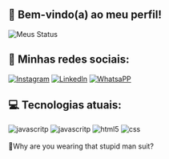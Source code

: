 ## 🤝 Bem-vindo(a) ao meu perfil!

![Meus Status](https://github-readme-stats-sigma-five.vercel.app/api?username=luca-sena&show_icons=true&theme=radical)

## 📲 Minhas redes sociais:

[![Instagram](https://img.shields.io/badge/Instagram-E4405F?style=for-the-badge&logo=instagram&logoColor=white)](http://instagram.com/apenasoluca) 
[![LinkedIn](https://img.shields.io/badge/LinkedIn-0077B5?style=for-the-badge&logo=linkedin&logoColor=white)](https://www.linkedin.com/in/luc4sen4/)
[![WhatsaPP](https://img.shields.io/badge/WhatsApp-25D366?style=for-the-badge&logo=whatsapp&logoColor=white)](https://api.whatsapp.com/send?phone=5511984199966)

## 💻 Tecnologias atuais:

<div style="display: inline-block;"> 
        <img align="center" alt="javascritp" src="https://img.shields.io/badge/JavaScript-F7DF1E?style=for-the-badge&logo=javascript&logoColor=black" />
        <img align="center" alt="javascritp" src="https://img.shields.io/badge/Node.js-43853D?style=for-the-badge&logo=node.js&logoColor=white" />
        <img align="center" alt="html5" src="https://img.shields.io/badge/HTML5-E34F26?style=for-the-badge&logo=html5&logoColor=white" />
       <img align="center" alt="css" src="https://img.shields.io/badge/CSS-239120?&style=for-the-badge&logo=css3&logoColor=white" />
    </div><br/>
<br>
 🐰Why are you wearing that stupid man suit?
